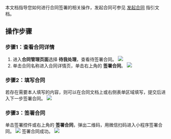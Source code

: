 本文档指导您如何进行合同签署的相关操作，发起合同可参见 [发起合同](https://cloud.tencent.com/document/product/1323/61360) 指引文档。

## 操作步骤
### 步骤1：查看合同详情
1. 进入**合同管理页面**选择 **待我处理**，查看待签署合同。
![](https://qcloudimg.tencent-cloud.cn/raw/74b3ff7f4be2251e1f6301a1f77ec496.png)
2. 单击合同名称进入合同详情页，单击右上角的 **签署合同**。
![](https://qcloudimg.tencent-cloud.cn/raw/ba55ee4a324f72dcb037fbbef6a520da.png)

### 步骤2：填写合同
若存在需要本人填写的内容，则可以在合同文档上或右侧表单区域填写，提交后进入下一步签署合同。
![](https://qcloudimg.tencent-cloud.cn/raw/d352872c13a7a00ee43459110edd98aa.png)

### 步骤3：签署合同
单击签署控件或右上角的 **签署合同**，弹出二维码，用微信扫码进入小程序签署合同。
![](https://qcloudimg.tencent-cloud.cn/raw/c458a54b0f95aaa30858f9cd259c5d79.png)
签署合同成功。
![](https://qcloudimg.tencent-cloud.cn/raw/577f7be072a1f52d09f52325230cac6f.png)

